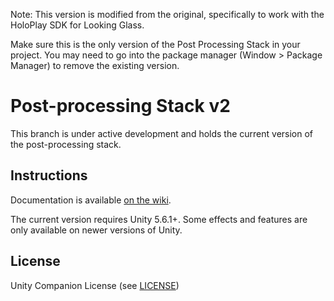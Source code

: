 Note: This version is modified from the original, specifically to work with the HoloPlay SDK for Looking Glass.

Make sure this is the only version of the Post Processing Stack in your project. You may need to go into the package manager (Window > Package Manager) to remove the existing version.

# Post-processing Stack v2

This branch is under active development and holds the current version of the post-processing stack. 

Instructions
------------

Documentation is available [on the wiki](https://github.com/Unity-Technologies/PostProcessing/wiki).

The current version requires Unity 5.6.1+. Some effects and features are only available on newer versions of Unity.

License
-------

Unity Companion License (see [LICENSE](LICENSE.md))

